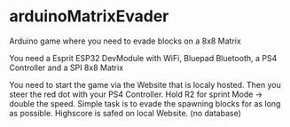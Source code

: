 # arduinoMatrixEvader
Arduino game where you need to evade blocks on a 8x8 Matrix

You need a Esprit ESP32 DevModule with WiFi, Bluepad Bluetooth, a PS4 Controller and a SPI 8x8 Matrix

You need to start the game via the Website that is localy hosted.
Then you steer the red dot with your PS4 Controller.
Hold R2 for sprint Mode -> double the speed.
Simple task is to evade the spawning blocks for as long as possible.
Highscore is safed on local Website. (no database)
